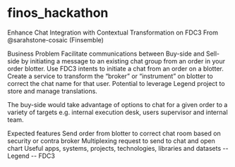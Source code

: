 # finos_hackathon

Enhance Chat Integration with Contextual Transformation on FDC3
From @sarahstone-cosaic (Finsemble)

Business Problem
Facilitate communications between Buy-side and Sell-side by initiating a message to an existing chat group from an order in your order blotter. Use FDC3 intents to initiate a chat from an order on a blotter. Create a service to transform the “broker” or “instrument” on blotter to correct the chat name for that user. Potential to leverage Legend project to store and manage translations.

The buy-side would take advantage of options to chat for a given order to a variety of targets e.g. internal execution desk, users supervisor and internal team.

Expected features
Send order from blotter to correct chat room based on security or contra broker
Multiplexing request to send to chat and open chart
Useful apps, systems, projects, technologies, libraries and datasets
-- Legend
-- FDC3